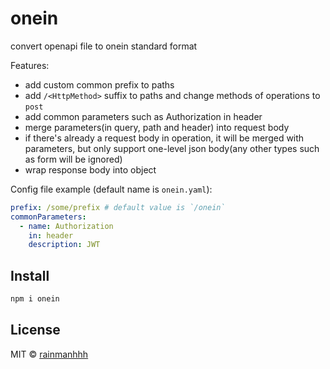 
# onein

convert openapi file to onein standard format

Features:

- add custom common prefix to paths
- add `/<HttpMethod>` suffix to paths and change methods of operations to `post` 
- add common parameters such as Authorization in header 
- merge parameters(in query, path and header) into request body
- if there's already a request body in operation, it will be merged with parameters, 
  but only support one-level json body(any other types such as form will be ignored)
- wrap response body into object

Config file example (default name is `onein.yaml`):
```yaml
prefix: /some/prefix # default value is `/onein`
commonParameters:
  - name: Authorization
    in: header
    description: JWT
```

## Install

```bash
npm i onein
```

## License

MIT &copy; [rainmanhhh](https://github.com/rainmanhhh)
